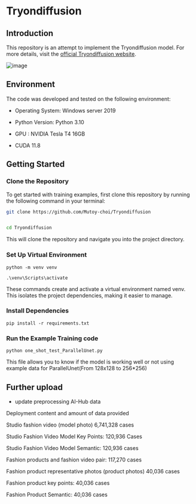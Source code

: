# Tryondiffusion

## Introduction
This repository is an attempt to implement the Tryondiffusion model. For more details, visit the [official Tryondiffusion website](https://tryondiffusion.github.io/).

![image](https://github.com/Mutoy-choi/Tryondiffusion/assets/87027571/a3b9b53c-f6a3-4a52-8c3d-e7c26d50c55e)

## Environment

The code was developed and tested on the following environment:

* Operating System: Windows server 2019

* Python Version: Python 3.10

* GPU : NVIDIA Tesla T4 16GB

* CUDA 11.8



## Getting Started

### Clone the Repository
To get started with training examples, first clone this repository by running the following command in your terminal:

```bash
git clone https://github.com/Mutoy-choi/Tryondiffusion


cd Tryondiffusion
```
This will clone the repository and navigate you into the project directory.

### Set Up Virtual Environment

```
python -m venv venv

.\venv\Scripts\activate
```

These commands create and activate a virtual environment named venv. This isolates the project dependencies, making it easier to manage.

### Install Dependencies

```
pip install -r requirements.txt
```

### Run the Example Training code

```
python one_shot_test_ParallelUnet.py
```

This file allows you to know if the model is working well or not using example data for ParallelUnet(From 128x128 to 256*256)

## Further upload
* update preprocessing AI-Hub data
  
Deployment content and amount of data provided

Studio fashion video (model photo) 6,741,328 cases

Studio Fashion Video Model Key Points: 120,936 Cases

Studio Fashion Video Model Semantic: 120,936 cases

Fashion products and fashion video pair: 117,270 cases

Fashion product representative photos (product photos) 40,036 cases

Fashion product key points: 40,036 cases

Fashion Product Semantic: 40,036 cases
  
